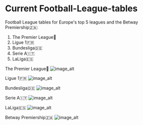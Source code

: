 # Current Football-League-tables
Football League tables for Europe's top 5 leagues and the Betway Premiership🇿🇦:
1. The Premier League🏴󠁧󠁢󠁥󠁮󠁧󠁿
2. Ligue 1🇫🇷
3. Bundesliga🇩🇪
4. Serie A🇮🇹
5. LaLiga🇪🇸


The Premier League🏴󠁧󠁢󠁥󠁮󠁧󠁿
![image_alt](https://github.com/Siphe247/Football-League-tables/blob/ecc3d428cd5db1ef3f1a57b9e53626e72d03ccf0/Premier%20League%202024-25%20Table%20using%20quick%20method.png)


Ligue 1🇫🇷
![image_alt](https://github.com/Siphe247/Football-League-tables/blob/ecc3d428cd5db1ef3f1a57b9e53626e72d03ccf0/Ligue%201%202024-25%20Table.png)


Bundesliga🇩🇪
![image_alt](https://github.com/Siphe247/Football-League-tables/blob/ecc3d428cd5db1ef3f1a57b9e53626e72d03ccf0/Bundesliga%202024-25%20Table.png)


Serie A🇮🇹
![image_alt](https://github.com/Siphe247/Football-League-tables/blob/ecc3d428cd5db1ef3f1a57b9e53626e72d03ccf0/Serie%20A%202024-25%20Table.png)


LaLiga🇪🇸
![image_alt](https://github.com/Siphe247/Football-League-tables/blob/ecc3d428cd5db1ef3f1a57b9e53626e72d03ccf0/LaLiga%202024-25%20Table.png)


Betway Premiership🇿🇦
![image_alt](https://github.com/Siphe247/Football-League-tables/blob/ecc3d428cd5db1ef3f1a57b9e53626e72d03ccf0/Betway%20Premiership%202024-25%20Table.png)
